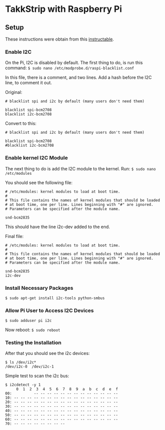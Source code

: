 TakkStrip with Raspberry Pi
==================

## Setup

These instructions were obtain from this [instructable](http://www.instructables.com/id/Raspberry-Pi-I2C-Python/).

### Enable I2C


On the Pi, I2C is disabled by default. The first thing to do, is run this command: 
`$ sudo nano /etc/modprobe.d/raspi-blacklist.conf` 

In this file, there is a comment, and two lines. Add a hash before the I2C line, to comment it out.

Original:
```
# blacklist spi and i2c by default (many users don't need them)

blacklist spi-bcm2708
blacklist i2c-bcm2708
``` 

Convert to this:
```
# blacklist spi and i2c by default (many users don't need them)

blacklist spi-bcm2708
#blacklist i2c-bcm2708
``` 

### Enable kernel I2C Module

The next thing to do is add the I2C module to the kernel. Run:
`$ sudo nano /etc/modules`

You should see the following file:
```
# /etc/modules: kernel modules to load at boot time.
#
# This file contains the names of kernel modules that should be loaded
# at boot time, one per line. Lines beginning with "#" are ignored.
# Parameters can be specified after the module name.

snd-bcm2835
``` 
This should have the line i2c-dev added to the end.

Final file:
```
# /etc/modules: kernel modules to load at boot time.
#
# This file contains the names of kernel modules that should be loaded
# at boot time, one per line. Lines beginning with "#" are ignored.
# Parameters can be specified after the module name.

snd-bcm2835
i2c-dev
``` 
### Install Necessary Packages

`$ sudo apt-get install i2c-tools python-smbus`

### Allow Pi User to Access I2C Devices

`$ sudo adduser pi i2c`

Now reboot:
`$ sudo reboot`

### Testing the Installation

After that you should see the i2c devices:
```
$ ls /dev/i2c*
/dev/i2c-0	/dev/i2c-1
``` 
Simple test to scan the i2c bus:
```
$ i2cdetect -y 1
     0  1  2  3  4  5  6  7  8  9  a  b  c  d  e  f
00:          -- -- -- -- -- -- -- -- -- -- -- -- -- 
10: -- -- -- -- -- -- -- -- -- -- -- -- -- -- -- -- 
20: -- -- -- -- -- -- -- -- -- -- -- -- -- -- -- -- 
30: -- -- -- -- -- -- -- -- -- -- -- -- -- -- -- -- 
40: -- -- -- -- -- -- -- -- -- -- -- -- -- -- -- -- 
50: -- -- -- -- -- -- -- -- -- -- -- -- -- -- -- -- 
60: -- -- -- -- -- -- -- -- -- -- -- -- -- -- -- -- 
70: -- -- -- -- -- -- -- --
``` 
